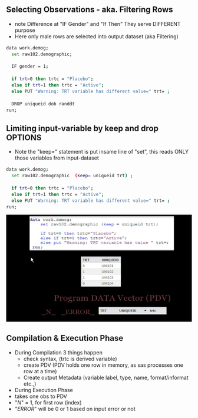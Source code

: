 ## Selecting Observations - aka. Filtering Rows
* note Difference at "IF Gender" and "If Then" They serve DIFFERENT purpose
* Here only male rows are selected into output dataset (aka Filtering)

```bash
data work.demog;
  set raw102.demographic; 
  
  IF gender = 1;
  
  if trt=0 then trtc = "Placebo";
  else if trt=1 then trtc = "Active";
  else PUT "Warning: TRT variable has different value=" trt= ;
  
  DROP uniqueid dob randdt
run; 
```

## Limiting input-variable by keep and drop OPTIONS
* Note the "keep=" statement is put insame line of "set", this reads ONLY those variables from input-dataset
```bash
data work.demog;
  set raw102.demographic  (keep= uniqueid trt) ; 
  
  if trt=0 then trtc = "Placebo";
  else if trt=1 then trtc = "Active";
  else PUT "Warning: TRT variable has different value=" trt= ;
run;
```

![PDV Image](Capture_PDV_chap02.PNG)

## Compilation & Execution Phase
* During Compilation 3 things happen
  * check syntax, (trtc is derived variable)
  * create PDV (PDV holds one row in memory, as sas processes one row at a time)
  * Create output Metadata (variable label, type, name, format/informat etc.,)
 * During Execution Phase
  * takes one obs to PDV
  * "_N_" = 1, for first row (index)
  * "_ERROR_" will be 0 or 1 based on input error or not
